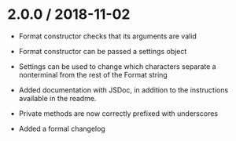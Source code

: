 # 2.0.0 / 2018-11-02

- Format constructor checks that its arguments are valid

- Format constructor can be passed a settings object

- Settings can be used to change which characters separate a nonterminal from the rest of the Format string

- Added documentation with JSDoc, in addition to the instructions available in the readme.

- Private methods are now correctly prefixed with underscores

- Added a formal changelog 